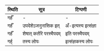 | स्थिति | सूत्र | टिप्पणी |
| ----- | ------- | ------ |
| गर्हँ | - | - |
| गर्हँ | उपदेशेऽजनुनासिक इत् | अँ-इत्यस्य इत्संज्ञा |
| गर्हँ | शेषात् कर्तरि परस्मैपदम् | इति परस्मैपदम् |
| गर्ह् | तस्य लोपः | इत्संज्ञकस्य लोपः |
